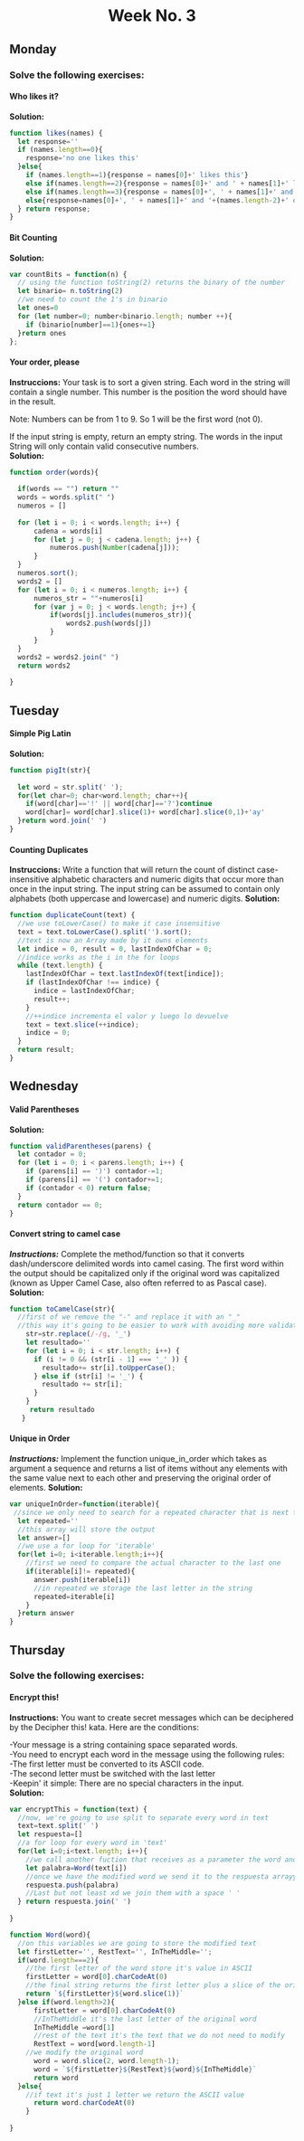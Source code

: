 <h1 align="center">Week No. 3</h1>

## Monday
### Solve the following exercises:
#### Who likes it? 
**Solution:**
```javascript
function likes(names) {
  let response=''
  if (names.length==0){
    response='no one likes this'
  }else{
    if (names.length==1){response = names[0]+' likes this'}
    else if(names.length==2){response = names[0]+' and ' + names[1]+' like this'}
    else if(names.length==3){response = names[0]+', ' + names[1]+' and '+names[2]+' like this'}
    else{response=names[0]+', ' + names[1]+' and '+(names.length-2)+' others like this'}
  } return response;
}
```
#### Bit Counting
**Solution:**
```javascript
var countBits = function(n) {
  // using the function toString(2) returns the binary of the number 
  let binario= n.toString(2)
  //we need to count the 1's in binario 
  let ones=0
  for (let number=0; number<binario.length; number ++){
    if (binario[number]==1){ones+=1}
  }return ones
};
```
#### Your order, please
**Instruccions:** Your task is to sort a given string. Each word in the string will contain a single number. This number is the position the word should have in the result.</br>

Note: Numbers can be from 1 to 9. So 1 will be the first word (not 0).</br>

If the input string is empty, return an empty string. The words in the input String will only contain valid consecutive numbers.</br>
**Solution:**
```javascript
function order(words){
  
  if(words == "") return ""
  words = words.split(" ")
  numeros = []
  
  for (let i = 0; i < words.length; i++) {
      cadena = words[i]
      for (let j = 0; j < cadena.length; j++) {
          numeros.push(Number(cadena[j]));
      }
  }
  numeros.sort();
  words2 = []
  for (let i = 0; i < numeros.length; i++) {
      numeros_str = ""+numeros[i]
      for (var j = 0; j < words.length; j++) {
          if(words[j].includes(numeros_str)){
              words2.push(words[j])
          }
      }
  }
  words2 = words2.join(" ")
  return words2
  
}
```
## Tuesday
#### Simple Pig Latin
**Solution:**
```javascript
function pigIt(str){
  
  let word = str.split(' ');
  for(let char=0; char<word.length; char++){    
    if(word[char]=='!' || word[char]=='?')continue
    word[char]= word[char].slice(1)+ word[char].slice(0,1)+'ay'
  }return word.join(' ')
}
```
#### Counting Duplicates
**Instruccions:** Write a function that will return the count of distinct case-insensitive alphabetic characters and numeric digits that occur more than once in the input string. The input string can be assumed to contain only alphabets (both uppercase and lowercase) and numeric digits.
**Solution:**
```javascript
function duplicateCount(text) {
  //we use toLowerCase() to make it case insensitive  
  text = text.toLowerCase().split('').sort();
  //text is now an Array made by it owns elements
  let indice = 0, result = 0, lastIndexOfChar = 0;
  //indice works as the i in the for loops
  while (text.length) {
    lastIndexOfChar = text.lastIndexOf(text[indice]);
    if (lastIndexOfChar !== indice) {
      indice = lastIndexOfChar;
      result++;
    }
    //++indice incrementa el valor y luego lo devuelve 
    text = text.slice(++indice);
    indice = 0;
  }
  return result;
}
```

## Wednesday
#### Valid Parentheses
**Solution:**
```javascript
function validParentheses(parens) {
  let contador = 0;
  for (let i = 0; i < parens.length; i++) {
    if (parens[i] == ')') contador-=1;
    if (parens[i] == '(') contador+=1;
    if (contador < 0) return false;
  }
  return contador == 0;
}
```
#### Convert string to camel case
***Instructions:*** Complete the method/function so that it converts dash/underscore delimited words into camel casing. The first word within the output should be capitalized only if the original word was capitalized (known as Upper Camel Case, also often referred to as Pascal case).
**Solution:**
```javascript
function toCamelCase(str){    
  //first of we remove the "-" and replace it with an "_"
  //this way it's going to be easier to work with avoiding more validations
    str=str.replace(/-/g, '_')
    let resultado=''    
    for (let i = 0; i < str.length; i++) {
      if (i != 0 && (str[i - 1] === '_' )) {
        resultado+= str[i].toUpperCase();
      } else if (str[i] != '_') {
        resultado += str[i];
      }
    }     
     return resultado
   }
```
#### Unique in Order
***Instructions:*** Implement the function unique_in_order which takes as argument a sequence and returns a list of items without any elements with the same value next to each other and preserving the original order of elements.
**Solution:**
```javascript
var uniqueInOrder=function(iterable){
 //since we only need to search for a repeated character that is next to another
  let repeated=''
  //this array will store the output 
  let answer=[]
  //we use a for loop for 'iterable'
  for(let i=0; i<iterable.length;i++){
    //first we need to compare the actual character to the last one
    if(iterable[i]!= repeated){
      answer.push(iterable[i])
      //in repeated we storage the last letter in the string
      repeated=iterable[i]
    }
  }return answer
}
```
## Thursday
### Solve the following exercises:
#### Encrypt this!
**Instructions:** You want to create secret messages which can be deciphered by the Decipher this! kata. Here are the conditions: </br>

-Your message is a string containing space separated words.</br>
-You need to encrypt each word in the message using the following rules:</br>
-The first letter must be converted to its ASCII code.</br>
-The second letter must be switched with the last letter</br>
-Keepin' it simple: There are no special characters in the input.</br>
**Solution:**
```javascript
var encryptThis = function(text) {   
  //now, we're going to use split to separate every word in text
  text=text.split(' ')
  let respuesta=[]
  //a for loop for every word in 'text'
  for(let i=0;i<text.length; i++){
    //we call another fuction that receives as a parameter the word and returns the modified word
    let palabra=Word(text[i])
    //once we have the modified word we send it to the respuesta arrayy
    respuesta.push(palabra)
    //Last but not least xd we join them with a space ' '
  } return respuesta.join(' ')
  
}

function Word(word){
  //on this variables we are going to store the modified text
  let firstLetter='', RestText='', InTheMiddle='';
  if(word.length===2){
    //the first letter of the word store it's value in ASCII
    firstLetter = word[0].charCodeAt(0)
    //the final string returns the first letter plus a slice of the original word without the first letter
    return `${firstLetter}${word.slice(1)}`
  }else if(word.length>2){
      firstLetter = word[0].charCodeAt(0)
      //InTheMiddle it's the last letter of the original word
      InTheMiddle =word[1]
      //rest of the text it's the text that we do not need to modify
      RestText = word[word.length-1]
    //we modify the original word
      word = word.slice(2, word.length-1);
      word = `${firstLetter}${RestText}${word}${InTheMiddle}`
      return word
  }else{
    //if text it's just 1 letter we return the ASCII value
      return word.charCodeAt(0)
    }
  
}
```

